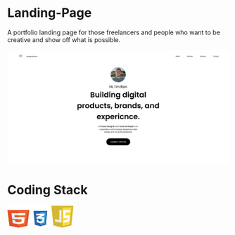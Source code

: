 # Landing-Page
A portfolio landing page for those freelancers and people who want to be creative and show off what is possible.


<img src="I'm-Ron-Landing-Page.png">

# Coding Stack
   <img src="Languages/html5.svg" width=50px; height=50px;><img src="Languages/css3.svg" width=50px; height=50px;><img src="Languages/javascript.svg" width=50px; height=50px;>
